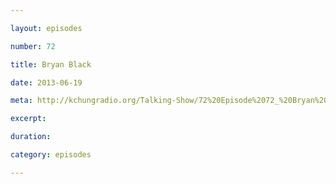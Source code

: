 ```yaml
---

layout: episodes

number: 72

title: Bryan Black

date: 2013-06-19

meta: http://kchungradio.org/Talking-Show/72%20Episode%2072_%20Bryan%20Black.mp3

excerpt: 

duration: 

category: episodes

---
```


